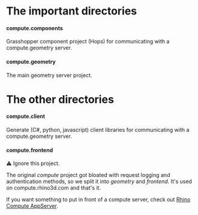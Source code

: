 # The important directories

#### compute.components

Grasshopper component project (Hops) for communicating with a compute.geometry server.

#### compute.geometry

The main geometry server project.


# The other directories

#### compute.client

Generate (C#, python, javascript) client libraries for communicating with a compute.geometry server.

#### compute.frontend

⚠️ Ignore this project.

The original _compute_ project got bloated with request logging and authentication methods, so we split it into _geometry_ and _frontend_. It's used on compute.rhino3d.com and that's it.

If you want something to put in front of a compute server, check out [Rhino Compute AppServer](https://github.com/mcneel/compute.rhino3d.appserver).
